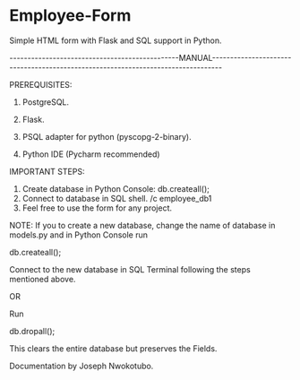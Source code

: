 # Employee-Form
Simple HTML form with Flask and SQL support in Python.

-----------------------------------------------MANUAL---------------------------------------------------------------------------------


  PREREQUISITES:
  
  1) PostgreSQL.
  
  2) Flask.
  
  3) PSQL adapter for python (pyscopg-2-binary).
  
  4) Python IDE (Pycharm recommended)


  IMPORTANT STEPS:
  1) Create database in Python Console:
    db.createall();
  2) Connect to database in SQL shell.
    /c employee_db1
  3) Feel free to use the form for any project.



NOTE: If you to create a new database, change the name of database in models.py and in Python Console run 

db.createall(); 

Connect to the new database in SQL Terminal following the steps mentioned above.

OR

Run 

db.dropall();

This clears the entire database but preserves the Fields.


Documentation by Joseph Nwokotubo.
